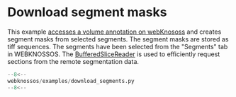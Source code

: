 # Download segment masks

This example [accesses a volume annotation on webKnososs](../../api/webknossos/annotation/annotation.md#webknossos.annotation.annotation.Annotation.open_as_remote_dataset) and creates segment masks from selected segments. The segment masks are stored as tiff sequences. The segments have been selected from the "Segments" tab in WEBKNOSSOS. The [BufferedSliceReader](../../api/webknossos/dataset/view.md#webknossos.dataset.view.View.get_buffered_slice_reader) is used to efficiently request sections from the remote segmentation data.

```python
--8<--
webknossos/examples/download_segments.py
--8<--
```
